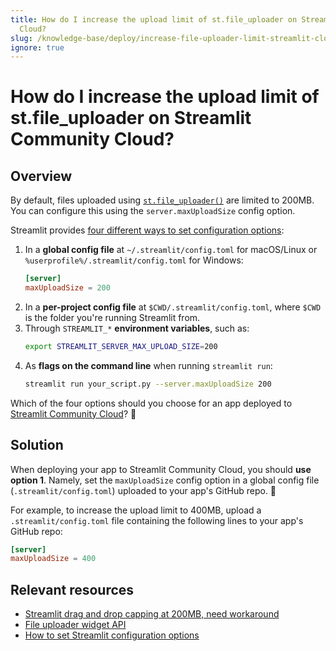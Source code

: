 ```yaml
---
title: How do I increase the upload limit of st.file_uploader on Streamlit Community
  Cloud?
slug: /knowledge-base/deploy/increase-file-uploader-limit-streamlit-cloud
ignore: true
---
```


# How do I increase the upload limit of st.file_uploader on Streamlit Community Cloud?

## Overview

By default, files uploaded using [`st.file_uploader()`](/develop/api-reference/widgets/st.file_uploader) are limited to 200MB. You can configure this using the `server.maxUploadSize` config option.

Streamlit provides [four different ways to set configuration options](/develop/concepts/configuration):

1. In a **global config file** at `~/.streamlit/config.toml` for macOS/Linux or `%userprofile%/.streamlit/config.toml` for Windows:
   ```toml
   [server]
   maxUploadSize = 200
   ```
2. In a **per-project config file** at `$CWD/.streamlit/config.toml`, where `$CWD` is the folder you're running Streamlit from.
3. Through `STREAMLIT_*` **environment variables**, such as:
   ```bash
   export STREAMLIT_SERVER_MAX_UPLOAD_SIZE=200
   ```
4. As **flags on the command line** when running `streamlit run`:
   ```bash
   streamlit run your_script.py --server.maxUploadSize 200
   ```

Which of the four options should you choose for an app deployed to [Streamlit Community Cloud](/deploy/streamlit-community-cloud)? 🤔

## Solution

When deploying your app to Streamlit Community Cloud, you should **use option 1**. Namely, set the `maxUploadSize` config option in a global config file (`.streamlit/config.toml`) uploaded to your app's GitHub repo. 🎈

For example, to increase the upload limit to 400MB, upload a `.streamlit/config.toml` file containing the following lines to your app's GitHub repo:

```toml
[server]
maxUploadSize = 400
```

## Relevant resources

- [Streamlit drag and drop capping at 200MB, need workaround](https://discuss.streamlit.io/t/streamlit-drag-and-drop-capping-at-200mb-need-workaround/19803/2)
- [File uploader widget API](/develop/api-reference/widgets/st.file_uploader)
- [How to set Streamlit configuration options](/develop/concepts/configuration)
